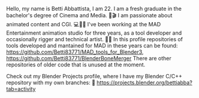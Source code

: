 Hello, my name is Betti Abbattista, I am 22. I am a fresh graduate in the bachelor's degree of Cinema and Media. 🎥🎬
I am passionate about animated content and CGI. 💻👩‍💻 I've been working at the MAD Entertainment animation studio for three years, as a tool developer and occasionally rigger and technical artist. 🎨🔢
In this profile repositories of tools developed and mantained for MAD in these years can be found: 
https://github.com/Betti83771/MAD_tools_for_Blender3,
https://github.com/Betti83771/BlenderBoneMerger
There are other repositories of older code that is unused at the moment.

Check out my Blender Projects profile, where I have my Blender C/C++ repository with my own branches: 🌿
https://projects.blender.org/bettiabba?tab=activity

<!---
Betti83771/Betti83771 is a ✨ special ✨ repository because its `README.md` (this file) appears on your GitHub profile.
You can click the Preview link to take a look at your changes.
--->
